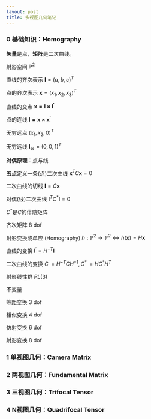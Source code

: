 ```yaml
---
layout: post
title: 多视图几何笔记
---
```


### 0 基础知识：Homography

**矢量**是点，**矩阵**是二次曲线。

射影空间 $\mathbb{P}^2$

直线的齐次表示 $\mathbf{l}=(a,b,c)^T$

点的齐次表示 $\mathbf{x}=(x_1,x_2,x_3)^T$

直线的交点 $\mathbf{x=l \times l^{\prime}}$

点的连线 $\mathbf{l=x \times x^{\prime}}$

无穷远点 $(x_1,x_2,0)^T$

无穷远线 $\mathbf{I}_{\infty}=(0,0,1)^T$

**对偶原理**：点与线

**五点**定义一条(点)二次曲线 $\mathbf{x}^TC\mathbf{x}=0$

二次曲线的切线 $\mathbf{l}=C\mathbf{x}$

对偶(线)二次曲线 $\mathbf{l}^TC^{*}\mathbf{l}=0$

$C^*$是$C$的伴随矩阵

齐次矩阵 8 dof

射影变换或单应 (Homography) $h: \mathbb{P}^2 \to \mathbb{P}^2 \Leftrightarrow h(\mathbf{x})=H\mathbf{x}$

直线的变换 $\mathbf{l}^{\prime}=H^{-T}\mathbf{l}$

二次曲线的变换 $C^{\prime}=H^{-T}CH^{-1}, C^{* \prime}=HC^{*}H^{T}$

射影线性群 $PL(3)$

不变量

等距变换 3 dof

相似变换 4 dof

仿射变换 6 dof

射影变换 8 dof


### 1 单视图几何：Camera Matrix



### 2 两视图几何：Fundamental Matrix



### 3 三视图几何：Trifocal Tensor



### 4 N视图几何：Quadrifocal Tensor